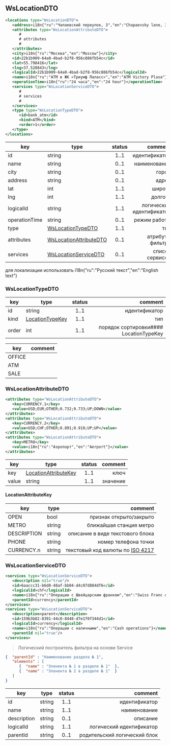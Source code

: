 ## WsLocationDTO

```xml
<locations type="WsLocationDTO">
   <address>i18n{"ru":"Чапаевский переулок, 3","en":"Chapaevsky lane, 3"}</address>
   <attributes type="WsLocationAttributeDTO">
      #
      # attributes
      #
   </attributes>
   <city>i18n{"ru":"Москва","en":"Moscow"}</city>
   <id>22b1b909-64a0-4bad-b2f8-956c886fb54c</id>
   <lat>55.798416</lat>
   <lng>37.520843</lng>
   <logicalId>22b1b909-64a0-4bad-b2f8-956c886fb54c</logicalId>
   <name>i18n{"ru":"АТМ в ЖК «Триумф Паласс»","en":"ATM Victory Plasa"}</name>
   <operationTime>i18n{"ru":"24 часа","en":"24 hour"}</operationTime>
   <services type="WsLocationServiceDTO">
      #
      # services
      #
   </services>
   <type type="WsLocationTypeDTO">
      <id>bank_atm</id>
      <kind>ATM</kind>
      <order>1</order>
   </type>
</locations>
```

key | type | status | comment
--- | ---- | :----: | ---:
id | string | 1..1 | идентификатор
name | string | 0..1 | наименование
city | string | 0..1 | город
address | string | 0..1 | адрес
lat | int | 1..1 | широта
lng | int | 1..1 | долгота
logicalId | string | 1..1 | логический идентификатор
operationTime | string | 0..1 | режим работы
type | [WsLocationTypeDTO](#wslocationtypedto) | 1..1 | тип
attributes | [WsLocationAttributeDTO](#wslocationservicedto) | 0..1 | атрибуты фильтра
services | [WsLocationServiceDTO](#wslocationservicedto) | 0..1 | список сервисов

<aside class="notice">для локализации использовать i18n{"ru":"Русский текст","en":"English text"}</aside>

### WsLocationTypeDTO

key | type | status | comment
--- | ---- | :----: | ---:
id | string | 1..1 | идентификатор
kind | [LocationTypeKey](#locationtypekey) | 1..1 | тип
order | int | 1..1 | порядок сортировки#### LocationTypeKey

key | comment
--- | ---:
OFFICE | 
ATM | 
SALE | 

### WsLocationAttributeDTO

```xml
<attributes type="WsLocationAttributeDTO">
   <key>CURRENCY.1</key>
   <value>USD;EUR;OTHER;0.732;0.733;UP;DOWN</value>
</attributes>
<attributes type="WsLocationAttributeDTO">
   <key>CURRENCY.2</key>
   <value>USD;CHF;OTHER;0.891;0.910;UP;UP</value>
</attributes>
<attributes type="WsLocationAttributeDTO">
   <key>METRO</key>
   <value>i18n{"ru":"Аэропорт","en":"Aerport"}</value>
</attributes>
```

key | type | status | comment
--- | ---- | :----: | ---:
key | [LocationAttributeKey](#locationattributekey) | 1..1 | ключ
value | string | 1..1 | значение

#### LocationAttributeKey

key | type | comment
--- | ---- | ---:
OPEN | bool | признак открыто/закрыто
METRO | string | ближайшая станция метро
DESCRIPTION | string | описание в виде текстового блока
PHONE | string | номер телефона точки
CURRENCY.n | string | текстовый код валюты по [ISO 4217](https://ru.wikipedia.org/wiki/ISO_4217)

### WsLocationServiceDTO

```xml
<services type="WsLocationServiceDTO">
   <description nil="true"/>
   <id>6aaccc31-b6d0-48af-bb04-d4c07d884df6</id>
   <logicalId>chf</logicalId>
   <name>i18n{"ru":"Операции с Швейцарским франком","en":"Swiss Franc operations"}</name>
   <parentId>currency</parentId>
</services>
<services type="WsLocationServiceDTO">
   <description>parent</description>
   <id>159b3b82-8391-44c0-8448-d7e1f0f344d1</id>
   <logicalId>currency</logicalId>
   <name>i18n{"ru":"Операции с наличными","en":"Cash operations"}</name>
   <parentId nil="true"/>
</services>
```

> Логический построитель фильтра на основе Service

```json
{  "parentId" : "Наименование раздела № 1",
   "elements" : [
      {  "name" : "Эленента № 1 в разделе № 1"  },
      {  "name" : "Эленента № 2 в разделе № 1"  }
   ]
}
```

key | type | status | comment
--- | ---- | :----: | ---:
id | string | 1..1 | идентификатор
name | string | 1..1 | наименование
description | string | 0..1 | описание
logicalId | string | 1..1 | логический идентификатор
parentId | string | 0..1 | родительский логический блок
